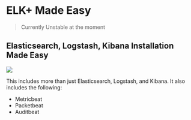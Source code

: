 # ELK+ Made Easy

> Currently Unstable at the moment

## Elasticsearch, Logstash, Kibana Installation Made Easy

![](https://www.wpclipart.com/animals/E/cartoon_elk.png)

This includes more than just Elasticsearch, Logstash, and Kibana. It also includes the following:
- Metricbeat
- Packetbeat
- Auditbeat
